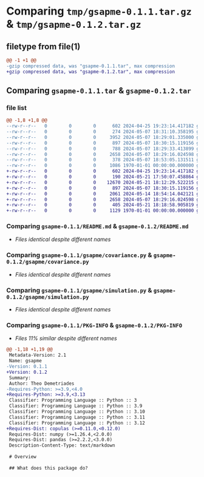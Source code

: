 # Comparing `tmp/gsapme-0.1.1.tar.gz` & `tmp/gsapme-0.1.2.tar.gz`

## filetype from file(1)

```diff
@@ -1 +1 @@
-gzip compressed data, was "gsapme-0.1.1.tar", max compression
+gzip compressed data, was "gsapme-0.1.2.tar", max compression
```

## Comparing `gsapme-0.1.1.tar` & `gsapme-0.1.2.tar`

### file list

```diff
@@ -1,8 +1,8 @@
--rw-r--r--   0        0        0      602 2024-04-25 19:23:14.417182 gsapme-0.1.1/README.md
--rw-r--r--   0        0        0      274 2024-05-07 18:31:10.358195 gsapme-0.1.1/gsapme/__init__.py
--rw-r--r--   0        0        0     3952 2024-05-07 18:29:01.335000 gsapme-0.1.1/gsapme/analysis.py
--rw-r--r--   0        0        0      897 2024-05-07 18:30:15.119156 gsapme-0.1.1/gsapme/covariance.py
--rw-r--r--   0        0        0      788 2024-05-07 18:29:33.413899 gsapme-0.1.1/gsapme/models.py
--rw-r--r--   0        0        0     2658 2024-05-07 18:29:16.024598 gsapme-0.1.1/gsapme/simulation.py
--rw-r--r--   0        0        0      378 2024-05-07 18:53:05.131511 gsapme-0.1.1/pyproject.toml
--rw-r--r--   0        0        0     1086 1970-01-01 00:00:00.000000 gsapme-0.1.1/PKG-INFO
+-rw-r--r--   0        0        0      602 2024-04-25 19:23:14.417182 gsapme-0.1.2/README.md
+-rw-r--r--   0        0        0      190 2024-05-21 17:50:07.458864 gsapme-0.1.2/gsapme/__init__.py
+-rw-r--r--   0        0        0    12670 2024-05-21 18:12:29.522215 gsapme-0.1.2/gsapme/analysis.py
+-rw-r--r--   0        0        0      897 2024-05-07 18:30:15.119156 gsapme-0.1.2/gsapme/covariance.py
+-rw-r--r--   0        0        0     2061 2024-05-14 18:54:14.042121 gsapme-0.1.2/gsapme/models.py
+-rw-r--r--   0        0        0     2658 2024-05-07 18:29:16.024598 gsapme-0.1.2/gsapme/simulation.py
+-rw-r--r--   0        0        0      405 2024-05-21 18:18:58.905819 gsapme-0.1.2/pyproject.toml
+-rw-r--r--   0        0        0     1129 1970-01-01 00:00:00.000000 gsapme-0.1.2/PKG-INFO
```

### Comparing `gsapme-0.1.1/README.md` & `gsapme-0.1.2/README.md`

 * *Files identical despite different names*

### Comparing `gsapme-0.1.1/gsapme/covariance.py` & `gsapme-0.1.2/gsapme/covariance.py`

 * *Files identical despite different names*

### Comparing `gsapme-0.1.1/gsapme/simulation.py` & `gsapme-0.1.2/gsapme/simulation.py`

 * *Files identical despite different names*

### Comparing `gsapme-0.1.1/PKG-INFO` & `gsapme-0.1.2/PKG-INFO`

 * *Files 11% similar despite different names*

```diff
@@ -1,18 +1,19 @@
 Metadata-Version: 2.1
 Name: gsapme
-Version: 0.1.1
+Version: 0.1.2
 Summary: 
 Author: Theo Demetriades
-Requires-Python: >=3.9,<4.0
+Requires-Python: >=3.9,<3.13
 Classifier: Programming Language :: Python :: 3
 Classifier: Programming Language :: Python :: 3.9
 Classifier: Programming Language :: Python :: 3.10
 Classifier: Programming Language :: Python :: 3.11
 Classifier: Programming Language :: Python :: 3.12
+Requires-Dist: copulas (>=0.11.0,<0.12.0)
 Requires-Dist: numpy (>=1.26.4,<2.0.0)
 Requires-Dist: pandas (>=2.2.2,<3.0.0)
 Description-Content-Type: text/markdown
 
 # Overview
 
 ## What does this package do?
```

